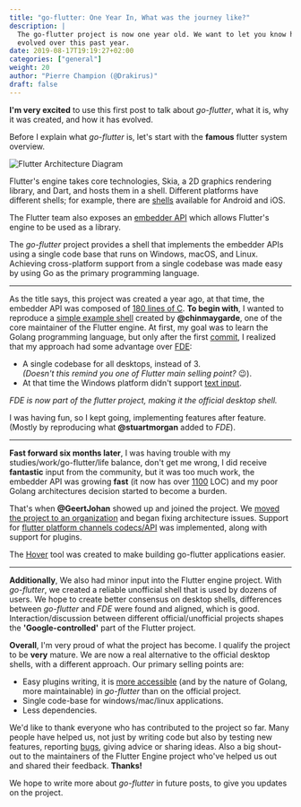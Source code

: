 ```yaml
---
title: "go-flutter: One Year In, What was the journey like?"
description: |
  The go-flutter project is now one year old. We want to let you know how the project has
  evolved over this past year.
date: 2019-08-17T19:19:27+02:00
categories: ["general"]
weight: 20
author: "Pierre Champion (@Drakirus)"
draft: false
---
```


**I'm very excited** to use this first post to talk about _go-flutter_, what it is, why it was created, and how it has evolved.

Before I explain what _go-flutter_ is, let's start with the **famous** flutter system overview.

![Flutter Architecture Diagram](/img/flutter_overview.svg)

Flutter's engine takes core technologies, Skia, a 2D graphics rendering library, and Dart, and hosts them in a shell. Different platforms have different shells; for example, there are [shells](https://github.com/flutter/engine/tree/master/shell/platform) available for Android and iOS.

The Flutter team also exposes an [embedder API](https://github.com/flutter/engine/tree/master/shell/platform/embedder) which allows Flutter's engine to be used as a library.

The _go-flutter_ project provides a shell that implements the embedder APIs using a single code base that runs on Windows, macOS, and Linux. Achieving cross-platform support from a single codebase was made easy by using Go as the primary programming language.

---

As the title says, this project was created a year ago, at that time, the embedder API was composed of [180 lines of C](https://github.com/go-flutter-desktop/go-flutter/blob/640dcea647f47ceca0e3fb67166d2ea124a09f24/flutter/library/flutter_embedder.h). **To begin with**, I wanted to reproduce a [simple example shell](https://gist.github.com/chinmaygarde/8abf44921f7d87f6da7bf026267c4792) created by **@chinmaygarde**, one of the core maintainer of the Flutter engine. At first, my goal was to learn the Golang programming language, but only after the first [commit](https://github.com/go-flutter-desktop/go-flutter/tree/640dcea647f47ceca0e3fb67166d2ea124a09f24), I realized that my approach had some advantage over [FDE](https://github.com/google/flutter-desktop-embedding):

- A single codebase for all desktops, instead of 3.  
  _(Doesn't this remind you one of Flutter main selling point?_ 😉).  
- At that time the Windows platform didn't support [text input](https://github.com/google/flutter-desktop-embedding/tree/1145c85a2f4717dabc7bf34387874ebb51d80ca8/windows).

_FDE is now part of the flutter project, making it the official desktop shell._

I was having fun, so I kept going, implementing features after feature. (Mostly by reproducing what **@stuartmorgan** added to _FDE_).

---

**Fast forward six months later**, I was having trouble with my studies/work/go-flutter/life balance, don't get me wrong, I did receive **fantastic** input from the community, but it was too much work, the embedder API was growing **fast** (it now has over [1100](https://github.com/flutter/engine/blob/master/shell/platform/embedder/embedder.h) LOC) and my poor Golang architectures decision started to become a burden.

That's when **@GeertJohan** showed up and joined the project. We [moved the project to an organization](https://github.com/go-flutter-desktop/go-flutter/issues/72) and began fixing architecture issues. Support for [flutter platform channels codecs/API](https://flutter.dev/docs/development/platform-integration/platform-channels) was implemented, along with support for plugins.

The [Hover](https://github.com/go-flutter-desktop/hover) tool was created to make building go-flutter applications easier.

---

**Additionally**, We also had minor input into the Flutter engine project. With *go-flutter*, we created a reliable unofficial shell that is used by dozens of users. We hope to create better consensus on desktop shells, differences between *go-flutter* and *FDE* were found and aligned, which is good. Interaction/discussion between different official/unofficial projects shapes the **'Google-controlled'** part of the Flutter project.

**Overall**, I'm very proud of what the project has become. I qualify the project to be **very** mature. We are now a real alternative to the official desktop shells, with a different approach. Our primary selling points are:

- Easy plugins writing, it is [more accessible](https://github.com/go-flutter-desktop/go-flutter/issues/191#issuecomment-511384007) (and by the nature of Golang, more maintainable) in *go-flutter* than on the official project.
- Single code-base for windows/mac/linux applications.
- Less dependencies.

We'd like to thank everyone who has contributed to the project so far. Many people have helped us, not just by writing code but also by testing new features, reporting [bugs](https://github.com/go-flutter-desktop/go-flutter/issues?q=is%3Aissue+is%3Aopen+label%3Abug), giving advice or sharing ideas. Also a big shout-out to the maintainers of the Flutter Engine project who've helped us out and shared their feedback. **Thanks!**

We hope to write more about *go-flutter* in future posts, to give you updates on the project.
